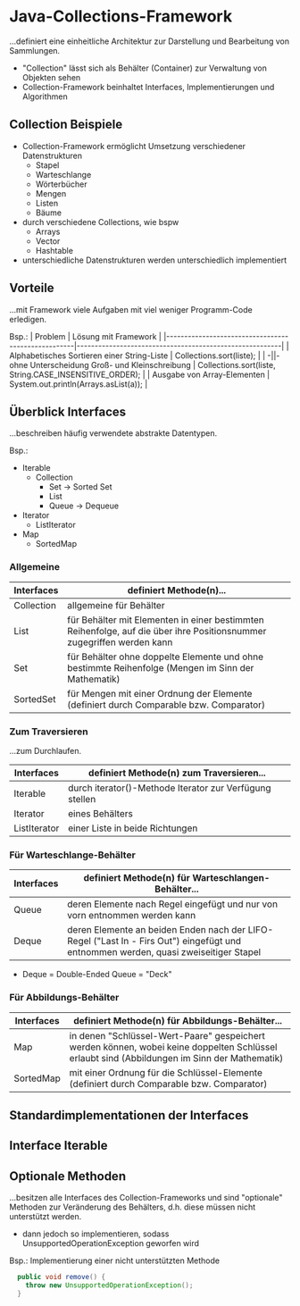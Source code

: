 # Java-Collections-Framework

...definiert eine einheitliche Architektur zur Darstellung und Bearbeitung von Sammlungen.

- "Collection" lässt sich als Behälter (Container) zur Verwaltung von Objekten sehen
- Collection-Framework beinhaltet Interfaces, Implementierungen und Algorithmen

## Collection Beispiele

- Collection-Framework ermöglicht Umsetzung verschiedener Datenstrukturen
  - Stapel
  - Warteschlange
  - Wörterbücher
  - Mengen
  - Listen
  - Bäume
- durch verschiedene Collections, wie bspw
  - Arrays
  - Vector
  - Hashtable
- unterschiedliche Datenstrukturen werden unterschiedlich implementiert

## Vorteile

...mit Framework viele Aufgaben mit viel weniger Programm-Code erledigen.

Bsp.:
| Problem                                            | Lösung mit Framework                                    |
|----------------------------------------------------|---------------------------------------------------------|
| Alphabetisches Sortieren einer String-Liste        | Collections.sort(liste);                                |
| -||- ohne Unterscheidung Groß- und Kleinschreibung | Collections.sort(liste, String.CASE_INSENSITIVE_ORDER); |
| Ausgabe von Array-Elementen                        | System.out.println(Arrays.asList(a));                   |

## Überblick Interfaces

...beschreiben häufig verwendete abstrakte Datentypen.

Bsp.:
- Iterable
  - Collection
    - Set -> Sorted Set
    - List
    - Queue -> Dequeue
- Iterator
  - ListIterator
- Map
  - SortedMap

### Allgemeine
| Interfaces   | definiert Methode(n)...                                                                                               |
|--------------|-----------------------------------------------------------------------------------------------------------------------|
| Collection   | allgemeine für Behälter                                                                                               |
| List         | für Behälter mit Elementen in einer bestimmten Reihenfolge, auf die über ihre Positionsnummer zugegriffen werden kann |
| Set          | für Behälter ohne doppelte Elemente und ohne bestimmte Reihenfolge (Mengen im Sinn der Mathematik)                    |
| SortedSet    | für Mengen mit einer Ordnung der Elemente (definiert durch Comparable bzw. Comparator)                                |

### Zum Traversieren

...zum Durchlaufen.

| Interfaces   | definiert Methode(n) zum Traversieren...                |
|--------------|---------------------------------------------------------|
| Iterable     | durch iterator()-Methode Iterator zur Verfügung stellen |
| Iterator     | eines Behälters                                         |
| ListIterator | einer Liste in beide Richtungen                         |

### Für Warteschlange-Behälter
| Interfaces | definiert Methode(n) für Warteschlangen-Behälter...                                                                                 |
|------------|-------------------------------------------------------------------------------------------------------------------------------------|
| Queue      | deren Elemente nach Regel eingefügt und nur von vorn entnommen werden kann                                                          |
| Deque      | deren Elemente an beiden Enden nach der LIFO-Regel ("Last In - Firs Out") eingefügt und entnommen werden, quasi zweiseitiger Stapel |

- Deque = Double-Ended Queue = "Deck"

### Für Abbildungs-Behälter
| Interfaces | definiert Methode(n) für Abbildungs-Behälter...                                                                                              |
|------------|----------------------------------------------------------------------------------------------------------------------------------------------|
| Map        | in denen "Schlüssel-Wert-Paare" gespeichert werden können, wobei keine doppelten Schlüssel erlaubt sind (Abbildungen im Sinn der Mathematik) |
| SortedMap  | mit einer Ordnung für die Schlüssel-Elemente (definiert durch Comparable bzw. Comparator)                                                    |


## Standardimplementationen der Interfaces

## Interface Iterable<E>

## Optionale Methoden

...besitzen alle Interfaces des Collection-Frameworks und sind "optionale" Methoden zur Veränderung des Behälters, d.h. diese müssen nicht unterstützt werden.

- dann jedoch so implementieren, sodass UnsupportedOperationException geworfen wird

Bsp.: Implementierung einer nicht unterstützten Methode
```java
  public void remove() {
    throw new UnsupportedOperationException();
  }
```
